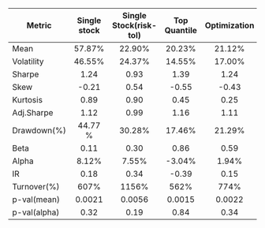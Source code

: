 | Metric       | Single stock | Single Stock(risk-tol) | Top Quantile | Optimization | Eq.wt benchmark | Top Quantile(sector-neutral) | Sector eq.wt benchmark |
|--------------|:------------:|:----------------------:|:------------:|:------------:|:---------------:|:----------------------------:|:----------------------:|
| Mean         |    57.87%    |         22.90%         |    20.23%    |    21.12%    |     14.44%      |            18.6%             |         14.44%         |
| Volatility   |    46.55%    |         24.37%         |    14.55%    |    17.00%    |     14.92%      |            15.44%            |         14.86%         |
| Sharpe       |     1.24     |          0.93          |     1.39     |     1.24     |      0.96       |             1.20             |          0.97          |
| Skew         |    -0.21     |          0.54          |    -0.55     |    -0.43     |      -0.71      |             0.23             |         -0.69          |
| Kurtosis     |     0.89     |          0.90          |     0.45     |     0.25     |      3.94       |             4.24             |          3.82          |
| Adj.Sharpe   |     1.12     |          0.99          |     1.16     |     1.11     |      0.71       |             0.95             |         0.712          |
| Drawdown(%)  |   44.77 %    |         30.28%         |    17.46%    |    21.29%    |     25.46%      |            21.38%            |         25.25%         |
| Beta         |     0.11     |          0.30          |     0.86     |     0.59     |       1.0       |             0.89             |          1.0           |
| Alpha        |    8.12%     |         7.55%          |    -3.04%    |    1.94%     |      0.0%       |            -2.17%            |          0.0%          |
| IR           |     0.18     |          0.34          |    -0.39     |     0.15     |      <NA>       |            -0.37             |          <NA>          |
| Turnover(%)  |     607%     |         1156%          |     562%     |     774%     |      <NA>       |             603%             |          <NA>          |
| p-val(mean)  |    0.0021    |         0.0056         |    0.0015    |    0.0022    |      0.033      |            0.0071            |         0.0314         |
| p-val(alpha) |     0.32     |          0.19          |     0.84     |     0.34     |      <NA>       |             0.83             |          <NA>          |
